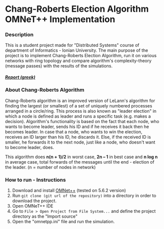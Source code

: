 # Chang-Roberts Election Algorithm OMNeT++ Implementation

### Description

This is a student project made for "Distributed Systems" course of department of Informatics - Ionian University. The main purpose of the project is to implement Chang-Roberts Election Algorithm, run it on various networks with ring topology and compare algorithm's complexity-theory (message passes) with the results of the simulations.

##### [Report (greek)](https://github.com/p17griv/chang-roberts-algorithm-implementation/blob/master/report-gr.pdf)

### About Chang-Roberts Algorithm

Chang-Roberts algorithm is an improved version of LeLann's algorithm for finding the largest (or smallest) of a set of uniquely numbered processes arranged in a circle/ring. This process is also known as "leader election" in which a node is defined as leader and runs a specific task (e.g. makes a decision). Algorithm's functionality is based on the fact that each node, who wants to become leader, sends his ID and if he receives it back then he becomes leader. In case that a node, who wants to win the election, receives an ID larger than his ID, he discards it. Else, if the received ID is smaller, he forwards it to the next node, just like a node, who doesn't want to become leader, does.

This algorithm does <b>n(n + 1)/2</b> in worst case, <b>2n – 1</b> in best case and <b>n log n</b> in average case, total forwards of the messages until the end - election of the leader. (n = number of nodes in network)

### How to run - Instructions

1. Download and install [OMNet++](https://omnetpp.org/download/) (tested on 5.6.2 version)
2. Run ```git clone (git url of the repository)``` into a directory in order to download the project.
3. Open OMNeT++ IDE
4. Go to ```File > Open Project from File System...``` and define the project directory as the "Import source"
5. Open the "omnetpp.ini" file and run the simulation.

